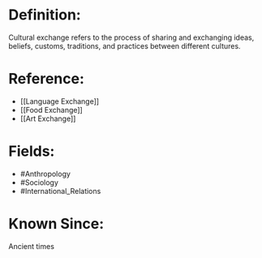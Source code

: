 

# Definition:
Cultural exchange refers to the process of sharing and exchanging ideas, beliefs, customs, traditions, and practices between different cultures.

# Reference:
- [[Language Exchange]]
- [[Food Exchange]]
- [[Art Exchange]]

# Fields: 
- #Anthropology
- #Sociology
- #International_Relations

# Known Since:
Ancient times

